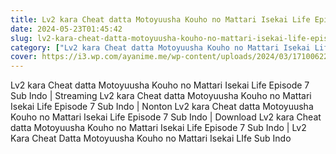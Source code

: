 ```yaml
---
title: Lv2 kara Cheat datta Motoyuusha Kouho no Mattari Isekai Life Episode 7 Sub Indo
date: 2024-05-23T01:45:42
slug: lv2-kara-cheat-datta-motoyuusha-kouho-no-mattari-isekai-life-episode-7-sub-indo
category: ["Lv2 kara Cheat datta Motoyuusha Kouho no Mattari Isekai Life"]
cover: https://i3.wp.com/ayanime.me/wp-content/uploads/2024/03/1710062250-3301-141711.jpg
---
```


<p>Lv2 kara Cheat datta Motoyuusha Kouho no Mattari Isekai Life Episode 7 Sub Indo | Streaming Lv2 kara Cheat datta Motoyuusha Kouho no Mattari Isekai Life Episode 7 Sub Indo | Nonton Lv2 kara Cheat datta Motoyuusha Kouho no Mattari Isekai Life Episode 7 Sub Indo | Download Lv2 kara Cheat datta Motoyuusha Kouho no Mattari Isekai Life Episode 7 Sub Indo | Lv2 Kara Cheat Datta Motoyuusha Kouho no Mattari Isekai LIfe Sub Indo</p>

